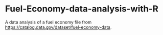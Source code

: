 # Fuel-Economy-data-analysis-with-R
A data analysis of a fuel economy file from https://catalog.data.gov/dataset/fuel-economy-data.
